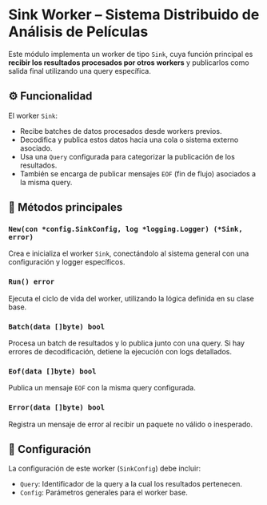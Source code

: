 # Sink Worker – Sistema Distribuido de Análisis de Películas

Este módulo implementa un worker de tipo `Sink`, cuya función principal es **recibir los resultados procesados por otros workers** y publicarlos como salida final utilizando una query específica.

## ⚙️ Funcionalidad

El worker `Sink`:

- Recibe batches de datos procesados desde workers previos.
- Decodifica y publica estos datos hacia una cola o sistema externo asociado.
- Usa una `Query` configurada para categorizar la publicación de los resultados.
- También se encarga de publicar mensajes `EOF` (fin de flujo) asociados a la misma query.

## 🚀 Métodos principales

### `New(con *config.SinkConfig, log *logging.Logger) (*Sink, error)`
Crea e inicializa el worker `Sink`, conectándolo al sistema general con una configuración y logger específicos.

### `Run() error`
Ejecuta el ciclo de vida del worker, utilizando la lógica definida en su clase base.

### `Batch(data []byte) bool`
Procesa un batch de resultados y lo publica junto con una query. Si hay errores de decodificación, detiene la ejecución con logs detallados.

### `Eof(data []byte) bool`
Publica un mensaje `EOF` con la misma query configurada.

### `Error(data []byte) bool`
Registra un mensaje de error al recibir un paquete no válido o inesperado.

## 🔐 Configuración

La configuración de este worker (`SinkConfig`) debe incluir:

- `Query`: Identificador de la query a la cual los resultados pertenecen.
- `Config`: Parámetros generales para el worker base.
